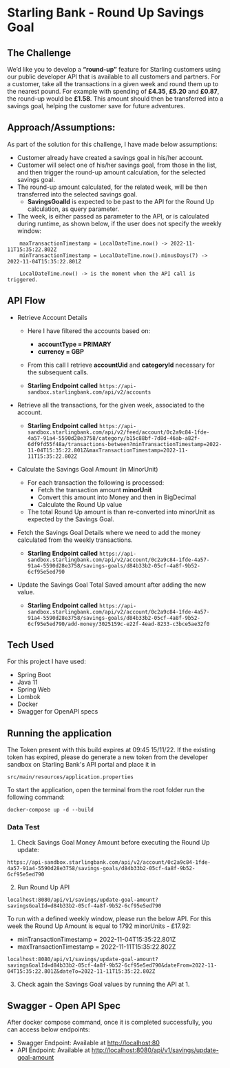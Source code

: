 # Starling Bank - Round Up Savings Goal

## The Challenge
We’d like you to develop a **“round-up”** feature for Starling customers using our public developer API that is available to all customers and partners.
For a customer, take all the transactions in a given week and round them up to the nearest pound. For example with spending of **£4.35**, **£5.20** and **£0.87**, the round-up would be **£1.58**. This amount should then be transferred into a savings goal, helping the customer save for future adventures.

## Approach/Assumptions:

As part of the solution for this challenge, I have made below assumptions:

* Customer already have created a savings goal in his/her account.
* Customer will select one of his/her savings goal, from those in the list, and then trigger the round-up amount calculation, for the selected savings goal.
* The round-up amount calculated, for the related week, will be then transferred into the selected savings goal.
    * **SavingsGoalId** is expected to be past to the API for the Round Up calculation, as query parameter.
* The week, is either passed as parameter to the API, or is calculated during runtime,  as shown below, if the user does not specify the weekly window:
```   
    maxTransactionTimestamp = LocalDateTime.now() -> 2022-11-11T15:35:22.802Z
    minTransactionTimestamp = LocalDateTime.now().minusDays(7) -> 2022-11-04T15:35:22.801Z
    
    LocalDateTime.now() -> is the moment when the API call is triggered.
```        


## API Flow

* Retrieve Account Details
    *  Here I have filtered the accounts based on:
        *  **accountType = PRIMARY**
        *  **currency = GBP**
    * From this call I retrieve **accountUid** and **categoryId** necessary for the subsequent calls.

    * **Starling Endpoint called**  ```https://api-sandbox.starlingbank.com/api/v2/accounts```


* Retrieve all the transactions, for the given week, associated to the account.

    * **Starling Endpoint called**  ```https://api-sandbox.starlingbank.com/api/v2/feed/account/0c2a9c84-1fde-4a57-91a4-5590d28e3758/category/b15c88bf-7d8d-46ab-a82f-6df9fd55f48a/transactions-between?minTransactionTimestamp=2022-11-04T15:35:22.801Z&maxTransactionTimestamp=2022-11-11T15:35:22.802Z```

* Calculate the Savings Goal Amount (in MinorUnit)
    * For each transaction the following is processed:
        * Fetch the transaction amount **minorUnit**
        * Convert this amount into Money and then in BigDecimal
        * Calculate the Round Up value
    * The total Round Up amount is than re-converted into minorUnit as expected by the Savings Goal.

* Fetch the Savings Goal Details where we need to add the money calculated from the weekly transactions.

    * **Starling Endpoint called**  ```https://api-sandbox.starlingbank.com/api/v2/account/0c2a9c84-1fde-4a57-91a4-5590d28e3758/savings-goals/d84b33b2-05cf-4a8f-9b52-6cf95e5ed790```

* Update the Savings Goal Total Saved amount after adding the new value.

    * **Starling Endpoint called**  ```https://api-sandbox.starlingbank.com/api/v2/account/0c2a9c84-1fde-4a57-91a4-5590d28e3758/savings-goals/d84b33b2-05cf-4a8f-9b52-6cf95e5ed790/add-money/3025159c-e22f-4ead-8233-c3bce5ae32f0```


## Tech Used

For this project I have used:

- Spring Boot
- Java 11
- Spring Web
- Lombok
- Docker
- Swagger for OpenAPI specs

## Running the application

The Token present with this build expires at 09:45 15/11/22.
If the existing token has expired, please do generate a new token from the developer sandbox on Starling Bank's API portal and place it in
```
src/main/resources/application.properties
```
To start the application, open the terminal from the root folder run the following command:
```
docker-compose up -d --build
```
### Data Test
1. Check Savings Goal Money Amount before executing the Round Up update:
```
https://api-sandbox.starlingbank.com/api/v2/account/0c2a9c84-1fde-4a57-91a4-5590d28e3758/savings-goals/d84b33b2-05cf-4a8f-9b52-6cf95e5ed790
```
2. Run Round Up API
```
localhost:8080/api/v1/savings/update-goal-amount?savingsGoalId=d84b33b2-05cf-4a8f-9b52-6cf95e5ed790
```
To run with a defined weekly window, please run the below API. For this week the Round Up Amount is equal to 1792 minorUnits - £17.92:
* minTransactionTimestamp = 2022-11-04T15:35:22.801Z
* maxTransactionTimestamp = 2022-11-11T15:35:22.802Z
```
localhost:8080/api/v1/savings/update-goal-amount?savingsGoalId=d84b33b2-05cf-4a8f-9b52-6cf95e5ed790&dateFrom=2022-11-04T15:35:22.801Z&dateTo=2022-11-11T15:35:22.802Z
```
3. Check again the Savings Goal values by running the API at 1.

## Swagger - Open API Spec

After docker compose command, once it is completed successfully, you can access below endpoints:

- Swagger Endpoint: Available at [http://localhost:80](http://localhost:80)
- API Endpoint: Available at [http://localhost:8080/api/v1/savings/update-goal-amount](http://localhost:8080/api/v1/savings/update-goal-amount)
